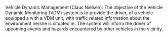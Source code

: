 Vehicle Dynamic Management (Claus Nielsen): 
The objective of the Vehicle Dynamic Monitoring (VDM) system is to provide the driver, of a vehicle equipped a with a VDM unit, with traffic related information about the environment he/she is situated in. The system will inform the driver of upcoming events and hazards encountered by other vehicles in the vicinity.

